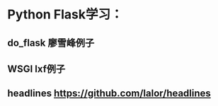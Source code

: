 # Python Flask学习：
## do_flask    廖雪峰例子
## WSGI        lxf例子
## headlines   https://github.com/lalor/headlines

